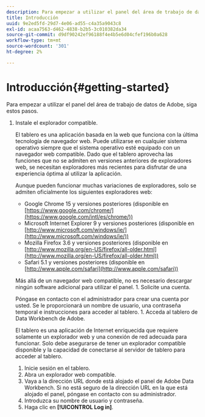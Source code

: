 ```yaml
---
description: Para empezar a utilizar el panel del área de trabajo de datos de Adobe, siga estos pasos.
title: Introducción
uuid: 9e2ed5fd-29d7-4e06-ad55-c4a35a9043c8
exl-id: acaa7563-d462-4838-b2b5-3c010382da34
source-git-commit: d9df90242ef96188f4e4b5e6d04cfef196b0a628
workflow-type: tm+mt
source-wordcount: '301'
ht-degree: 2%

---
```


# Introducción{#getting-started}

Para empezar a utilizar el panel del área de trabajo de datos de Adobe, siga estos pasos.

1. Instale el explorador compatible.

   El tablero es una aplicación basada en la web que funciona con la última tecnología de navegador web. Puede utilizarse en cualquier sistema operativo siempre que el sistema operativo esté equipado con un navegador web compatible. Dado que el tablero aprovecha las funciones que no se admiten en versiones anteriores de exploradores web, se necesitan exploradores más recientes para disfrutar de una experiencia óptima al utilizar la aplicación.

   Aunque pueden funcionar muchas variaciones de exploradores, solo se admiten oficialmente los siguientes exploradores web:

   * Google Chrome 15 y versiones posteriores (disponible en [https://www.google.com/chrome/](https://www.google.com/intl/es/chrome/))
   * Microsoft Internet Explorer 9 y versiones posteriores (disponible en [http://www.microsoft.com/windows/ie/](http://www.microsoft.com/windows/ie/))
   * Mozilla Firefox 3.6 y versiones posteriores (disponible en [http://www.mozilla.org/en-US/firefox/all-older.html](http://www.mozilla.org/en-US/firefox/all-older.html))
   * Safari 5.1 y versiones posteriores (disponible en [http://www.apple.com/safari](http://www.apple.com/safari))

   Más allá de un navegador web compatible, no es necesario descargar ningún software adicional para utilizar el panel. 1. Solicite una cuenta.

   Póngase en contacto con el administrador para crear una cuenta por usted. Se le proporcionará un nombre de usuario, una contraseña temporal e instrucciones para acceder al tablero. 1. Acceda al tablero de Data Workbench de Adobe.

   El tablero es una aplicación de Internet enriquecida que requiere solamente un explorador web y una conexión de red adecuada para funcionar. Solo debe asegurarse de tener un explorador compatible disponible y la capacidad de conectarse al servidor de tablero para acceder al tablero.
   1. Inicie sesión en el tablero.
   1. Abra un explorador web compatible.
   1. Vaya a la dirección URL donde está alojado el panel de Adobe Data Workbench. Si no está seguro de la dirección URL en la que está alojado el panel, póngase en contacto con su administrador.
   1. Introduzca su nombre de usuario y contraseña.
   1. Haga clic en **[!UICONTROL Log in]**.
